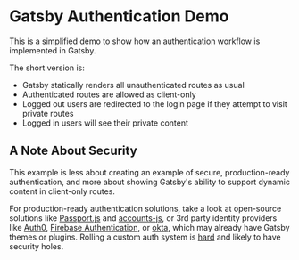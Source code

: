 # Gatsby Authentication Demo

This is a simplified demo to show how an authentication workflow is implemented in Gatsby.

The short version is:

- Gatsby statically renders all unauthenticated routes as usual
- Authenticated routes are allowed as client-only
- Logged out users are redirected to the login page if they attempt to visit private routes
- Logged in users will see their private content

## A Note About Security

This example is less about creating an example of secure, production-ready authentication, and more about showing Gatsby's ability to support dynamic content in client-only routes.

For production-ready authentication solutions, take a look at open-source solutions like [Passport.js](http://www.passportjs.org/) and [accounts-js](https://www.accountsjs.com/), or 3rd party identity providers like [Auth0](https://auth0.com), [Firebase Authentication](https://firebase.google.com/docs/auth), or [okta](https://developer.okta.com/blog/2020/02/18/gatsby-react-netlify), which may already have Gatsby themes or plugins. Rolling a custom auth system is [hard](https://hackernoon.com/your-node-js-authentication-tutorial-is-wrong-f1a3bf831a46) and likely to have security holes.
